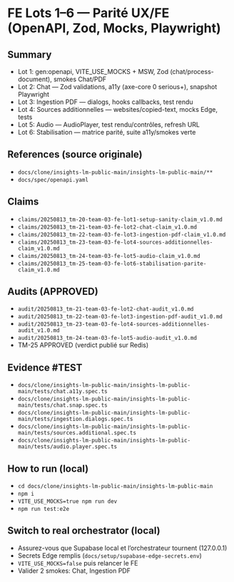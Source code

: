 # FE Lots 1–6 — Parité UX/FE (OpenAPI, Zod, Mocks, Playwright)

## Summary
- Lot 1: gen:openapi, VITE_USE_MOCKS + MSW, Zod (chat/process-document), smokes Chat/PDF
- Lot 2: Chat — Zod validations, a11y (axe-core 0 serious+), snapshot Playwright
- Lot 3: Ingestion PDF — dialogs, hooks callbacks, test rendu
- Lot 4: Sources additionnelles — websites/copied-text, mocks Edge, tests
- Lot 5: Audio — AudioPlayer, test rendu/contrôles, refresh URL
- Lot 6: Stabilisation — matrice parité, suite a11y/smokes verte

## References (source originale)
- `docs/clone/insights-lm-public-main/insights-lm-public-main/**`
- `docs/spec/openapi.yaml`

## Claims
- `claims/20250813_tm-20-team-03-fe-lot1-setup-sanity-claim_v1.0.md`
- `claims/20250813_tm-21-team-03-fe-lot2-chat-claim_v1.0.md`
- `claims/20250813_tm-22-team-03-fe-lot3-ingestion-pdf-claim_v1.0.md`
- `claims/20250813_tm-23-team-03-fe-lot4-sources-additionnelles-claim_v1.0.md`
- `claims/20250813_tm-24-team-03-fe-lot5-audio-claim_v1.0.md`
- `claims/20250813_tm-25-team-03-fe-lot6-stabilisation-parite-claim_v1.0.md`

## Audits (APPROVED)
- `audit/20250813_tm-21-team-03-fe-lot2-chat-audit_v1.0.md`
- `audit/20250813_tm-22-team-03-fe-lot3-ingestion-pdf-audit_v1.0.md`
- `audit/20250813_tm-23-team-03-fe-lot4-sources-additionnelles-audit_v1.0.md`
- `audit/20250813_tm-24-team-03-fe-lot5-audio-audit_v1.0.md`
- TM-25 APPROVED (verdict publié sur Redis)

## Evidence #TEST
- `docs/clone/insights-lm-public-main/insights-lm-public-main/tests/chat.a11y.spec.ts`
- `docs/clone/insights-lm-public-main/insights-lm-public-main/tests/chat.snap.spec.ts`
- `docs/clone/insights-lm-public-main/insights-lm-public-main/tests/ingestion.dialogs.spec.ts`
- `docs/clone/insights-lm-public-main/insights-lm-public-main/tests/sources.additional.spec.ts`
- `docs/clone/insights-lm-public-main/insights-lm-public-main/tests/audio.player.spec.ts`

## How to run (local)
- `cd docs/clone/insights-lm-public-main/insights-lm-public-main`
- `npm i`
- `VITE_USE_MOCKS=true npm run dev`
- `npm run test:e2e`

## Switch to real orchestrator (local)
- Assurez-vous que Supabase local et l’orchestrateur tournent (127.0.0.1)
- Secrets Edge remplis (`docs/setup/supabase-edge-secrets.env`)
- `VITE_USE_MOCKS=false` puis relancer le FE
- Valider 2 smokes: Chat, Ingestion PDF
